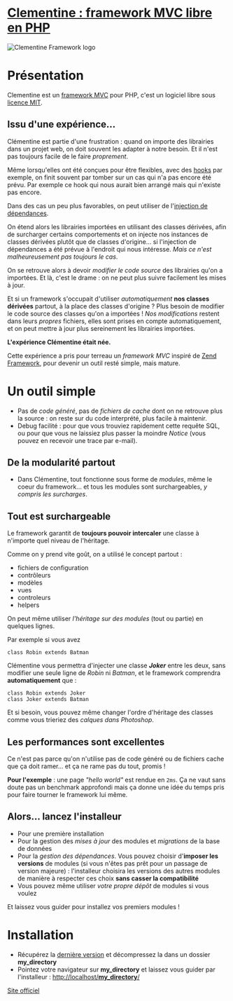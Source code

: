 [Clementine : framework MVC libre en PHP](http://clementine.quai13.com/)
===

![Clementine Framework logo](https://pa-de-solminihac.github.io/clementine-framework/logo.jpg)

Présentation
====

Clementine est un [framework MVC](http://en.wikipedia.org/wiki/Model%E2%80%93view%E2%80%93controller) pour PHP, c'est un logiciel libre sous [licence MIT](http://en.wikipedia.org/wiki/MIT_License).

Issu d'une expérience...
---

Clémentine est partie d'une frustration : quand on importe des librairies dans un projet web, on doit souvent les adapter à notre besoin. Et il n'est pas toujours facile de le faire _proprement_.

Même lorsqu'elles ont été conçues pour être flexibles, avec des [hooks](http://en.wikipedia.org/wiki/Hooking) par exemple, on finit souvent par tomber sur un cas qui n'a pas encore été prévu. Par exemple ce hook qui nous aurait bien arrangé mais qui n'existe pas encore.

Dans des cas un peu plus favorables, on peut utiliser de l'[injection de dépendances](http://en.wikipedia.org/wiki/Dependency_injection).

On étend alors les librairies importées en utilisant des classes dérivées, afin de surcharger certains comportements et on injecte nos instances de classes dérivées plutôt que de classes d'origine... si l'injection de dépendances a été prévue à l'endroit qui nous intéresse. _Mais ce n'est malheureusement pas toujours le cas_.

On se retrouve alors à devoir _modifier le code source_ des librairies qu'on a importées. Et là, c'est le drame : on ne peut plus suivre facilement les mises à jour.

Et si un framework s'occupait d'utiliser _automatiquement_ __nos classes dérivées__ partout, à la place des classes d'origine ? Plus besoin de modifier le code source des classes qu'on a importées ! _Nos modifications_ restent dans leurs _propres_ fichiers, elles sont prises en compte automatiquement, et on peut mettre à jour plus sereinement les librairies importées.

__L'expérience Clémentine était née.__

Cette expérience a pris pour terreau un _framework MVC_ inspiré de [Zend Framework](http://framework.zend.com/), pour devenir un outil resté simple, mais mature.

Un outil simple
===
* Pas de _code généré_, pas de _fichiers de cache_ dont on ne retrouve plus la source : on reste sur du code interprété, plus facile à maintenir.
* Debug facilité : pour que vous trouviez rapidement cette requête SQL, ou pour que vous ne laissiez plus passer la moindre _Notice_ (vous pouvez en recevoir une trace par e-mail).

De la modularité partout
---
* Dans Clémentine, tout fonctionne sous forme de _modules_, même le coeur du framework... et tous les modules sont surchargeables, _y compris les surcharges_.

Tout est surchargeable
---
Le framework garantit de __toujours pouvoir intercaler__ une classe à n'importe quel niveau de l'héritage.

Comme on y prend vite goût, on a utilisé le concept partout : 
* fichiers de configuration
* contrôleurs
* modèles
* vues
* controleurs
* helpers
 
On peut même utiliser _l'héritage sur des modules_ (tout ou partie) en quelques lignes.

Par exemple si vous avez

    class Robin extends Batman
    
Clémentine vous permettra d'injecter une classe **_Joker_** entre les deux, sans modifier une seule ligne de _Robin_ ni _Batman_, et le framework comprendra **automatiquement** que :

    class Robin extends Joker
    class Joker extends Batman

Et si besoin, vous pouvez même changer l'ordre d'héritage des classes comme vous trieriez des _calques dans Photoshop_.

Les performances sont excellentes
---
Ce n'est pas parce qu'on n'utilise pas de code généré ou de fichiers cache que ça doit ramer... et ça ne rame pas du tout, promis !

__Pour l'exemple__ : une page _"hello world"_ est rendue en `2ms`. Ça ne vaut sans doute pas un benchmark approfondi mais ça donne une idée du temps pris pour faire tourner le framework lui même.

Alors... lancez l'installeur
---
* Pour une première installation
* Pour la gestion des _mises à jour_ des modules et _migrations_ de la base de données
* Pour la _gestion des dépendances_. Vous pouvez choisir d'__imposer les versions__ de modules (si vous n'êtes pas prêt pour un passage de version majeure) : l'installeur choisira les versions des autres modules de manière à respecter ces choix __sans casser la compatibilité__
* Vous pouvez même utiliser _votre propre dépôt_ de modules si vous voulez

Et laissez vous guider pour installez vos premiers modules !

Installation
===
* Récupérez la [dernière version](http://clementine.quai13.com/repository/clementine-framework/clementine-framework.zip) et décompressez la dans un dossier __my_directory__
* Pointez votre navigateur sur __my_directory__ et laissez vous guider par l'installeur :
[http://localhost/__my_directory__/](http://localhost/my_directory/)

[Site officiel](http://clementine.quai13.com/)
